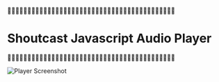 :musical_score::musical_score::musical_score::musical_score::musical_score::musical_score::musical_score::musical_score::musical_score::musical_score::musical_score::musical_score::musical_score::musical_score::musical_score::musical_score::musical_score::musical_score::musical_score::musical_score::musical_score::musical_score::musical_score::musical_score::musical_score::musical_score::musical_score::musical_score::musical_score::musical_score::musical_score::musical_score::musical_score::musical_score::musical_score::musical_score::musical_score::musical_score::musical_score::musical_score::musical_score::musical_score:
# Shoutcast Javascript Audio Player 
:musical_score::musical_score::musical_score::musical_score::musical_score::musical_score::musical_score::musical_score::musical_score::musical_score::musical_score::musical_score::musical_score::musical_score::musical_score::musical_score::musical_score::musical_score::musical_score::musical_score::musical_score::musical_score::musical_score::musical_score::musical_score::musical_score::musical_score::musical_score::musical_score::musical_score::musical_score::musical_score::musical_score::musical_score::musical_score::musical_score::musical_score::musical_score::musical_score::musical_score::musical_score::musical_score:

![Player Screenshot](https://raw.githubusercontent.com/karthikindia/shoutcast-javascript-player/master/images/shoutcastjsplayer.png)
